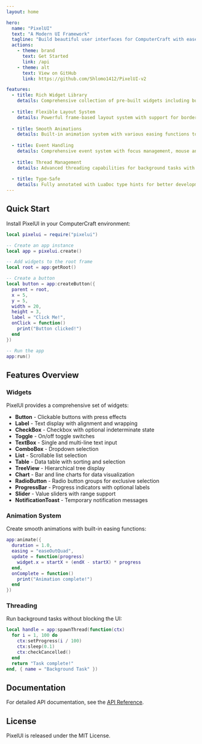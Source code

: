 ```yaml
---
layout: home

hero:
  name: "PixelUI"
  text: "A Modern UI Framework"
  tagline: "Build beautiful user interfaces for ComputerCraft with ease"
  actions:
    - theme: brand
      text: Get Started
      link: /api
    - theme: alt
      text: View on GitHub
      link: https://github.com/Shlomo1412/PixelUI-v2

features:
  - title: Rich Widget Library
    details: Comprehensive collection of pre-built widgets including buttons, labels, checkboxes, toggles, text boxes, lists, tables, charts, and more.
  
  - title: Flexible Layout System
    details: Powerful frame-based layout system with support for borders, positioning, and z-ordering for complex UI hierarchies.
  
  - title: Smooth Animations
    details: Built-in animation system with various easing functions to create fluid, responsive user interfaces.
  
  - title: Event Handling
    details: Comprehensive event system with focus management, mouse and keyboard input handling.
  
  - title: Thread Management
    details: Advanced threading capabilities for background tasks with status tracking and cancellation support.
  
  - title: Type-Safe
    details: Fully annotated with LuaDoc type hints for better development experience and IDE support.
---
```


## Quick Start

Install PixelUI in your ComputerCraft environment:

```lua
local pixelui = require("pixelui")

-- Create an app instance
local app = pixelui.create()

-- Add widgets to the root frame
local root = app:getRoot()

-- Create a button
local button = app:createButton({
  parent = root,
  x = 5,
  y = 5,
  width = 20,
  height = 3,
  label = "Click Me!",
  onClick = function()
    print("Button clicked!")
  end
})

-- Run the app
app:run()
```

## Features Overview

### Widgets

PixelUI provides a comprehensive set of widgets:

- **Button** - Clickable buttons with press effects
- **Label** - Text display with alignment and wrapping
- **CheckBox** - Checkbox with optional indeterminate state
- **Toggle** - On/off toggle switches
- **TextBox** - Single and multi-line text input
- **ComboBox** - Dropdown selection
- **List** - Scrollable list selection
- **Table** - Data table with sorting and selection
- **TreeView** - Hierarchical tree display
- **Chart** - Bar and line charts for data visualization
- **RadioButton** - Radio button groups for exclusive selection
- **ProgressBar** - Progress indicators with optional labels
- **Slider** - Value sliders with range support
- **NotificationToast** - Temporary notification messages

### Animation System

Create smooth animations with built-in easing functions:

```lua
app:animate({
  duration = 1.0,
  easing = "easeOutQuad",
  update = function(progress)
    widget.x = startX + (endX - startX) * progress
  end,
  onComplete = function()
    print("Animation complete!")
  end
})
```

### Threading

Run background tasks without blocking the UI:

```lua
local handle = app:spawnThread(function(ctx)
  for i = 1, 100 do
    ctx:setProgress(i / 100)
    ctx:sleep(0.1)
    ctx:checkCancelled()
  end
  return "Task complete!"
end, { name = "Background Task" })
```

## Documentation

For detailed API documentation, see the [API Reference](/api).

## License

PixelUI is released under the MIT License.
